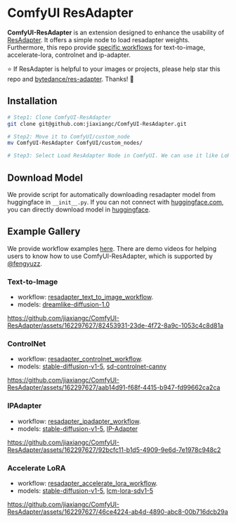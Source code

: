 # ComfyUI ResAdapter

**ComfyUI-ResAdapter** is an extension designed to enhance the usability of [ResAdapter](https://github.com/bytedance/res-adapter). It offers a simple node to load resadapter weights. Furthermore, this repo provide [specific workflows](examples) for text-to-image, accelerate-lora, controlnet and ip-adapter.

⭐ If ResAdapter is helpful to your images or projects, please help star this repo and [bytedance/res-adapter](https://github.com/bytedance/res-adapter). Thanks! 🤗

## Installation

```bash 
# Step1: Clone ComfyUI-ResAdapter
git clone git@github.com:jiaxiangc/ComfyUI-ResAdapter.git

# Step2: Move it to ComfyUI/custom_node
mv ComfyUI-ResAdapter ComfyUI/custom_nodes/

# Step3: Select Load ResAdapter Node in ComfyUI. We can use it like LoRA Loader.
```

## Download Model

We provide script for automatically downloading resadapter model from huggingface in `__init__.py`. If you can not connect with [huggingface.com](https://huggingface.co/), you can directly download model in [huggingface](https://huggingface.co/jiaxiangc/res-adapter). 

## Example Gallery

We provide workflow examples [here](examples).
There are demo videos for helping users to know how to use ComfyUI-ResAdapter, which is supported by [@fengyuzz](https://github.com/fengyuzzz).

### Text-to-Image

- workflow: [resadapter_text_to_image_workflow](examples/resadapter_text_to_image_workflow.json). 
- models: [dreamlike-diffusion-1.0](https://huggingface.co/dreamlike-art/dreamlike-diffusion-1.0)

https://github.com/jiaxiangc/ComfyUI-ResAdapter/assets/162297627/82453931-23de-4f72-8a9c-1053c4c8d81a

### ControlNet

- workflow: [resadapter_controlnet_workflow](examples/resadapter_controlnet_workflow.json). 
- models: [stable-diffusion-v1-5](https://huggingface.co/runwayml/stable-diffusion-v1-5), [sd-controlnet-canny](https://huggingface.co/lllyasviel/sd-controlnet-canny)

https://github.com/jiaxiangc/ComfyUI-ResAdapter/assets/162297627/aab14d91-f68f-4415-b947-fd99662ca2ca

### IPAdapter

- workflow: [resadapter_ipadapter_workflow](examples/resadapter_ipadapter_workflow.json). 
- models: [stable-diffusion-v1-5](https://huggingface.co/runwayml/stable-diffusion-v1-5), [IP-Adapter](https://huggingface.co/h94/IP-Adapter)

https://github.com/jiaxiangc/ComfyUI-ResAdapter/assets/162297627/92bcfc11-b1d5-4909-9e6d-7e1978c948c2

### Accelerate LoRA

- workflow: [resadapter_accelerate_lora_workflow](examples/resadapter_accelerate_lora_workflow.json). 
- models: [stable-diffusion-v1-5](https://huggingface.co/runwayml/stable-diffusion-v1-5), [lcm-lora-sdv1-5](https://huggingface.co/latent-consistency/lcm-lora-sdv1-5)

https://github.com/jiaxiangc/ComfyUI-ResAdapter/assets/162297627/46ce4224-ab4d-4890-abc8-00b716dcb29a
